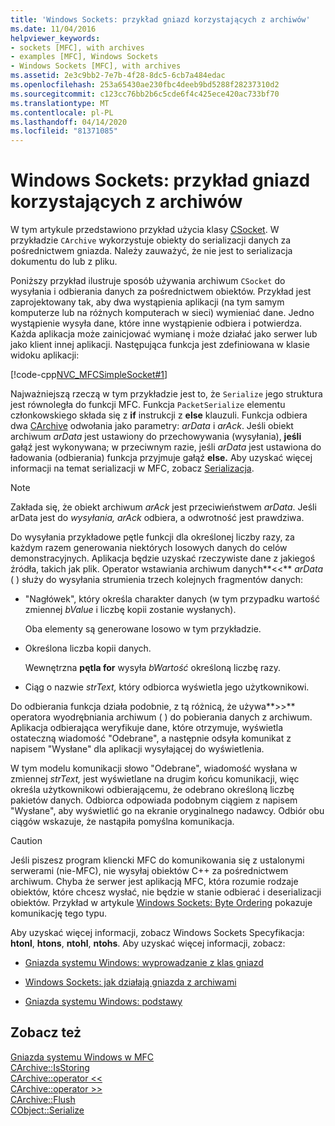 ```yaml
---
title: 'Windows Sockets: przykład gniazd korzystających z archiwów'
ms.date: 11/04/2016
helpviewer_keywords:
- sockets [MFC], with archives
- examples [MFC], Windows Sockets
- Windows Sockets [MFC], with archives
ms.assetid: 2e3c9bb2-7e7b-4f28-8dc5-6cb7a484edac
ms.openlocfilehash: 253a65430ae230fbc4deeb9bd5288f28237310d2
ms.sourcegitcommit: c123cc76bb2b6c5cde6f4c425ece420ac733bf70
ms.translationtype: MT
ms.contentlocale: pl-PL
ms.lasthandoff: 04/14/2020
ms.locfileid: "81371085"
---
```

# <a name="windows-sockets-example-of-sockets-using-archives"></a>Windows Sockets: przykład gniazd korzystających z archiwów

W tym artykule przedstawiono przykład użycia klasy [CSocket](../mfc/reference/csocket-class.md). W przykładzie `CArchive` wykorzystuje obiekty do serializacji danych za pośrednictwem gniazda. Należy zauważyć, że nie jest to serializacja dokumentu do lub z pliku.

Poniższy przykład ilustruje sposób używania archiwum `CSocket` do wysyłania i odbierania danych za pośrednictwem obiektów. Przykład jest zaprojektowany tak, aby dwa wystąpienia aplikacji (na tym samym komputerze lub na różnych komputerach w sieci) wymieniać dane. Jedno wystąpienie wysyła dane, które inne wystąpienie odbiera i potwierdza. Każda aplikacja może zainicjować wymianę i może działać jako serwer lub jako klient innej aplikacji. Następująca funkcja jest zdefiniowana w klasie widoku aplikacji:

[!code-cpp[NVC_MFCSimpleSocket#1](../mfc/codesnippet/cpp/windows-sockets-example-of-sockets-using-archives_1.cpp)]

Najważniejszą rzeczą w tym przykładzie jest to, że `Serialize` jego struktura jest równoległa do funkcji MFC. Funkcja `PacketSerialize` elementu członkowskiego składa się z **if** instrukcji z **else** klauzuli. Funkcja odbiera dwa [CArchive](../mfc/reference/carchive-class.md) odwołania jako parametry: *arData* i *arAck*. Jeśli obiekt archiwum *arData* jest ustawiony do przechowywania (wysyłania), **jeśli** gałąź jest wykonywana; w przeciwnym razie, jeśli *arData* jest ustawiona do ładowania (odbierania) funkcja przyjmuje gałąź **else.** Aby uzyskać więcej informacji na temat serializacji w MFC, zobacz [Serializacja](../mfc/how-to-make-a-type-safe-collection.md).

> [!NOTE]
> Zakłada się, że obiekt archiwum *arAck* jest przeciwieństwem *arData*. Jeśli arData jest do *wysyłania,* *arAck* odbiera, a odwrotność jest prawdziwa.

Do wysyłania przykładowe pętle funkcji dla określonej liczby razy, za każdym razem generowania niektórych losowych danych do celów demonstracyjnych. Aplikacja będzie uzyskać rzeczywiste dane z jakiegoś źródła, takich jak plik. Operator wstawiania archiwum danych**<<** *arData* ( ) służy do wysyłania strumienia trzech kolejnych fragmentów danych:

- "Nagłówek", który określa charakter danych (w tym przypadku wartość zmiennej *bValue* i liczbę kopii zostanie wysłanych).

   Oba elementy są generowane losowo w tym przykładzie.

- Określona liczba kopii danych.

   Wewnętrzna **pętla for** wysyła *bWartość* określoną liczbę razy.

- Ciąg o nazwie *strText,* który odbiorca wyświetla jego użytkownikowi.

Do odbierania funkcja działa podobnie, z tą różnicą, że używa**>>** operatora wyodrębniania archiwum ( ) do pobierania danych z archiwum. Aplikacja odbierająca weryfikuje dane, które otrzymuje, wyświetla ostateczną wiadomość "Odebrane", a następnie odsyła komunikat z napisem "Wysłane" dla aplikacji wysyłającej do wyświetlenia.

W tym modelu komunikacji słowo "Odebrane", wiadomość wysłana w zmiennej *strText,* jest wyświetlane na drugim końcu komunikacji, więc określa użytkownikowi odbierającemu, że odebrano określoną liczbę pakietów danych. Odbiorca odpowiada podobnym ciągiem z napisem "Wysłane", aby wyświetlić go na ekranie oryginalnego nadawcy. Odbiór obu ciągów wskazuje, że nastąpiła pomyślna komunikacja.

> [!CAUTION]
> Jeśli piszesz program kliencki MFC do komunikowania się z ustalonymi serwerami (nie-MFC), nie wysyłaj obiektów C++ za pośrednictwem archiwum. Chyba że serwer jest aplikacją MFC, która rozumie rodzaje obiektów, które chcesz wysłać, nie będzie w stanie odbierać i deserializacji obiektów. Przykład w artykule [Windows Sockets: Byte Ordering](../mfc/windows-sockets-byte-ordering.md) pokazuje komunikację tego typu.

Aby uzyskać więcej informacji, zobacz Windows Sockets Specyfikacja: **htonl**, **htons**, **ntohl**, **ntohs**. Aby uzyskać więcej informacji, zobacz:

- [Gniazda systemu Windows: wyprowadzanie z klas gniazd](../mfc/windows-sockets-deriving-from-socket-classes.md)

- [Windows Sockets: jak działają gniazda z archiwami](../mfc/windows-sockets-how-sockets-with-archives-work.md)

- [Gniazda systemu Windows: podstawy](../mfc/windows-sockets-background.md)

## <a name="see-also"></a>Zobacz też

[Gniazda systemu Windows w MFC](../mfc/windows-sockets-in-mfc.md)<br/>
[CArchive::IsStoring](../mfc/reference/carchive-class.md#isstoring)<br/>
[CArchive::operator <<](../mfc/reference/carchive-class.md#operator_lt_lt)<br/>
[CArchive::operator >>](../mfc/reference/carchive-class.md#operator_lt_lt)<br/>
[CArchive::Flush](../mfc/reference/carchive-class.md#flush)<br/>
[CObject::Serialize](../mfc/reference/cobject-class.md#serialize)
